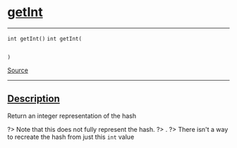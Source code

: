 
<h1 id="get-int">
 <a href="#/api/hash_t/getInt" class="anchor">
   <span>getInt</span>
  </a>
</h1>

<div class="signature">

<hr>

  <div class="definition-container">
    <div class="definition">
      <code class="desktop-only"><span class="token keyword">int</span> getInt()</code>
      <code class="mobile-only"><span class="token keyword">int</span> getInt(
    
)</code>
      <div class="flex-spacing"></div>
      <a href="https://github.com/libocca/occa/blob/6d155d0c/include/occa/utils/hash.hpp#L119" target="_blank">Source</a>
    </div>
    
  </div>

  <hr>
</div>


<h2 id="description">
 <a href="#/api/hash_t/getInt?id=description" class="anchor">
   <span>Description</span>
  </a>
</h2>

Return an integer representation of the hash

?> Note that this does not fully represent the hash.
?> .
?> There isn't a way to recreate the hash from just this `int` value
